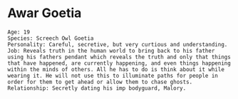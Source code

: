 # Awar Goetia

    Age: 19
    Species: Screech Owl Goetia
    Personality: Careful, secretive, but very curtious and understanding.
    Job: Reveals truth in the human world to bring back to his father using his fathers pendant which reveals the truth and only that things that have happened, are currently happening, and even things happening within the minds of others. All he has to do is think about it while wearing it. He will not use this to illuminate paths for people in order for them to get ahead or allow them to chase ghosts.
    Relationship: Secretly dating his imp bodyguard, Malory.
